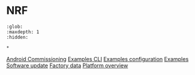 ﻿# NRF

```{toctree}
:glob:
:maxdepth: 1
:hidden:

*
```

[Android Commissioning](./nrfconnect_android_commissioning.md)
[Examples CLI](./nrfconnect_examples_cli.md)
[Examples configuration](./nrfconnect_examples_configuration.md)
[Examples Software update](./nrfconnect_examples_software_update.md)
[Factory data](./nrfconnect_factory_data_configuration.md)
[Platform overview](./nrfconnect_platform_overview.md)
